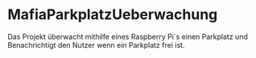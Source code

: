 # MafiaParkplatzUeberwachung
Das Projekt überwacht mithilfe eines Raspberry Pi´s einen Parkplatz und Benachrichtigt den Nutzer wenn ein Parkplatz frei ist.
